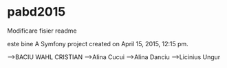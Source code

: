 pabd2015
========

Modificare fisier readme

este bine
A Symfony project created on April 15, 2015, 12:15 pm.

-->BACIU WAHL CRISTIAN
-->Alina Cucui
-->Alina Danciu
-->Licinius Ungur
